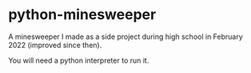 # python-minesweeper

A minesweeper I made as a side project during high school in February 2022 (improved since then).

You will need a python interpreter to run it.
